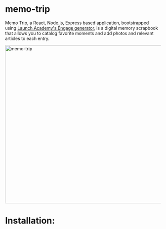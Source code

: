 # memo-trip
Memo Trip, a React, Node.js, Express based application, bootstrapped using <a href="https://github.com/LaunchAcademy/generator-engage" alt="">Launch Academy's Engage generator</a>, is a digital memory scrapbook that allows you to catalog favorite moments and add photos and relevant articles to each entry.

<img width="512" alt="memo-trip" src="https://user-images.githubusercontent.com/17508771/173201106-b1a22441-139a-4727-9853-ecfe0838f51e.png">

<h1>Installation:</h1><br />
